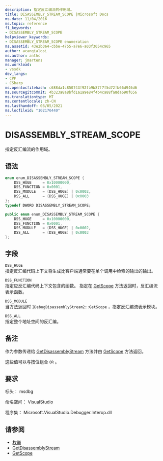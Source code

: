 ```yaml
---
description: 指定反汇编流的作用域。
title: DISASSEMBLY_STREAM_SCOPE |Microsoft Docs
ms.date: 11/04/2016
ms.topic: reference
f1_keywords:
- DISASSEMBLY_STREAM_SCOPE
helpviewer_keywords:
- DISASSEMBLY_STREAM_SCOPE enumeration
ms.assetid: 43e2b364-cbbe-4755-a7e6-a03f3054c965
author: acangialosi
ms.author: anthc
manager: jmartens
ms.workload:
- vssdk
dev_langs:
- CPP
- CSharp
ms.openlocfilehash: c688da1c850743f92fb9b87f7f5d72fb66d946d6
ms.sourcegitcommit: 4b323a8a8bfd1a1a9e84f4b4ca88fa8da690f656
ms.translationtype: MT
ms.contentlocale: zh-CN
ms.lasthandoff: 03/05/2021
ms.locfileid: "102170440"
---
```

# <a name="disassembly_stream_scope"></a>DISASSEMBLY_STREAM_SCOPE
指定反汇编流的作用域。

## <a name="syntax"></a>语法

```cpp
enum enum_DISASSEMBLY_STREAM_SCOPE {
    DSS_HUGE     = 0x10000000,
    DSS_FUNCTION = 0x0001,
    DSS_MODULE   = (DSS_HUGE) | 0x0002,
    DSS_ALL      = (DSS_HUGE) | 0x0003
};
typedef DWORD DISASSEMBLY_STREAM_SCOPE;
```

```csharp
public enum enum_DISASSEMBLY_STREAM_SCOPE {
    DSS_HUGE     = 0x10000000,
    DSS_FUNCTION = 0x0001,
    DSS_MODULE   = (DSS_HUGE) | 0x0002,
    DSS_ALL      = (DSS_HUGE) | 0x0003
};
```

## <a name="fields"></a>字段
`DSS_HUGE`\
指定反汇编代码上下文将生成比客户端通常要在单个调用中检索的输出的输出。

`DSS_FUNCTION`\
指定应反汇编代码上下文包含的函数。 指定在 [GetScope](../../../extensibility/debugger/reference/idebugdisassemblystream2-getscope.md) 方法返回时，反汇编流表示函数。

`DSS_MODULE`\
当方法返回时 `IDebugDisassemblyStream2::GetScope` ，指定反汇编流表示模块。

`DSS_ALL`\
指定整个地址空间的反汇编。

## <a name="remarks"></a>备注
作为参数传递给 [GetDisassemblyStream](../../../extensibility/debugger/reference/idebugprogram2-getdisassemblystream.md) 方法并由 [GetScope](../../../extensibility/debugger/reference/idebugdisassemblystream2-getscope.md) 方法返回。

这些值可以与按位组合 `OR` 。

## <a name="requirements"></a>要求
标头： msdbg

命名空间： VisualStudio

程序集： Microsoft.VisualStudio.Debugger.Interop.dll

## <a name="see-also"></a>请参阅
- [枚举](../../../extensibility/debugger/reference/enumerations-visual-studio-debugging.md)
- [GetDisassemblyStream](../../../extensibility/debugger/reference/idebugprogram2-getdisassemblystream.md)
- [GetScope](../../../extensibility/debugger/reference/idebugdisassemblystream2-getscope.md)
